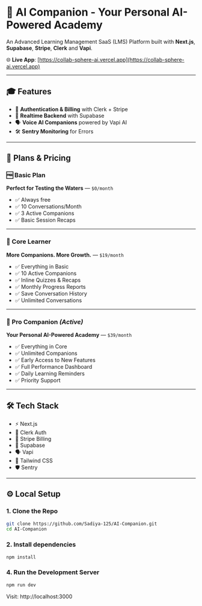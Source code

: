 # 🧠 AI Companion - Your Personal AI-Powered Academy

An Advanced Learning Management SaaS (LMS) Platform built with **Next.js**, **Supabase**, **Stripe**, **Clerk** and **Vapi**.

🌐 **Live App**: [https://collab-sphere-ai.vercel.app](https://collab-sphere-ai.vercel.app)

---

## 🎓 Features

- 🔐 **Authentication & Billing** with Clerk + Stripe
- 📡 **Realtime Backend** with Supabase
- 🗣️ **Voice AI Companions** powered by Vapi AI
- 🛠️ **Sentry Monitoring** for Errors

---

## 🧪 Plans & Pricing

### 🆓 Basic Plan

**Perfect for Testing the Waters** — `$0/month`

- ✅ Always free
- ✅ 10 Conversations/Month
- ✅ 3 Active Companions
- ✅ Basic Session Recaps

---

### 🔵 Core Learner

**More Companions. More Growth.** — `$19/month`

- ✅ Everything in Basic
- ✅ 10 Active Companions
- ✅ Inline Quizzes & Recaps
- ✅ Monthly Progress Reports
- ✅ Save Conversation History
- ✅ Unlimited Conversations

---

### 🔴 Pro Companion _(Active)_

**Your Personal AI-Powered Academy** — `$39/month`

- ✅ Everything in Core
- ✅ Unlimited Companions
- ✅ Early Access to New Features
- ✅ Full Performance Dashboard
- ✅ Daily Learning Reminders
- ✅ Priority Support

---

## 🛠️ Tech Stack

- ⚡️ Next.js
- 🔐 Clerk Auth
- 🧾 Stripe Billing
- 💽 Supabase
- 🗣️ Vapi
- 🎨 Tailwind CSS
- 🛡 Sentry

---

## ⚙️ Local Setup

### 1. Clone the Repo

```bash
git clone https://github.com/Sadiya-125/AI-Companion.git
cd AI-Companion
```

### 2. Install dependencies

```bash
npm install
```

### 4. Run the Development Server

```bash
npm run dev
```

Visit: http://localhost:3000
